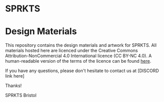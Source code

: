 # SPRKTS
# Design Materials

This repository contains the design materials and artwork for SPRKTS. All materials hosted here are licenced under the Creative Commons Attribution-NonCommercial 4.0 International licence (CC BY-NC 4.0). A human-readable version of the terms of the licence can be found [here](https://creativecommons.org/licenses/by-nc/4.0).

If you have any questions, please don't hesitate to contact us at [DISCORD link here]

Thanks!

SPRKTS Bristol
